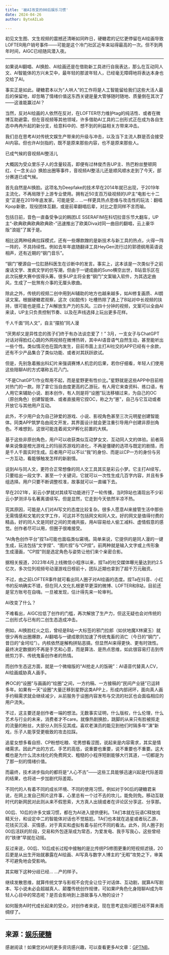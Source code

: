 ```yaml
---
title: '被AI改变的00后娱乐习惯'
date: 2024-04-26
author: ByteAILab

---
```


初见文生图、文生视频的震撼还清晰如同昨日，硬糖君的记忆更停留在AI绘画导致LOFTER用户销号事件——可能是这个冷门社区近年来站得最高的一次。但不到两年时间，AIGC已经随风潜入夜。

---


如果说AI翻唱、AI换脸、AI绘画还是在借助新工具进行自我表达，那么在互动同人文、AI智能体的方兴未艾中，最年轻的那波年轻人，已经毫无障碍地将表达本身也交给了AI。

事实正是如此。硬糖君本以为“人哄人”的工作将是人工智能留给我们这些大活人最后的保留地，却忽略了情绪价值这东西关键是量大管够随时随地、质量倒在其次了——这谁能赢过AI？

当然，反对AI绘画的人依然在反对，在LOFTER尽力维护tag的纯洁性、或者在微博互助避雷。但在音视频等其他领域，许多借助AI工具的二创形式正在成为各自生态中冉冉升起的新分支，给意料中的、想不到的利益相关方带来冲击。

我们总在思考AI对传统文娱生产带来的升级与冲击，以及当下主流人群是否会接受AI内容。但也许AI剑指的，既不是原来那些内容，也不是原来那些人。

已成气候的音视频AI整活儿

大概因为受众里乐子人的含量较高，即便有过林俊杰告UP主、热巴粉丝整顿网红、《一念关山》换脸出圈等事件，音视频AI整活儿还是顺风顺水走到了今天，部分赛道已成气候。

首先自然是AI换脸。这项名为Deepfake的技术早在2014年就已出现，于2019年主流化，不再局限于上游专业使用。拥有近50支百万级视频的UP主“电影七十二变”正是在2019年底发家。可能是受...
...一样更具热点思维与攻击性的玩法：翻唱Kpop新歌，现役团体互翻，或是前辈翻唱后辈，对比之意同样不言而喻。

包括日前，音色一直备受争议的韩团LE SSERAFIM在科切拉音乐节大翻车，UP主“-欧典欧典欧典欧典欧-”迅速推出了欧美Diva对同一曲目的翻唱，云上豪华版“浪姐”了属于是。

相比这两种经典拉踩模式，还有一些爆款蹭的是新技术与新工具的热点，火得一阵一阵的，不具持续性。例如去年年底随翻译工具HeyGen流行过的郭德纲用英语说相声，还有近期的“钢门音乐”。

“钢门”梗源自一位肛肠科医生在诊断中的发言。事实上，这本该是一次类似于之前废话文学、发疯文学的仿写潮，但由于一键成曲的Suno横空出世，B站音乐区在此次玩梗大赛中拔得头筹。很多UP主将全套“钢门”文案输入软件，为其选定曲风，生成了一批煞有介事的无厘头歌曲。

除此之外，传统的视频二创中用到AI辅助的地方也越来越多，如AI修复画质、AI朗读文案。根据硬糖君观察，这次《如懿传》吐槽热除了遇上了B站对中长视频的扶持，很可能也是搭上了AI解放生产力的东风。三四十分钟的视频，文案可以全由AI来读，UP主只负责控制节奏、以及在声线选择上玩出更多花样。

千人千面“同人文”，自主“摆拍”同人漫

“厌男却又是异性恋的孩子们终于有办法谈恋爱了！”
3月，一支女子与ChatGPT对话对得脸红心跳的外网视频在微博热转，其中AI语音语气自然生动，甚至能听出一些个性。类似情况也在国内发生，目前市面上主打AI社交的APP已经有十余款，还有不少产品集合了类似功能、或者对其跃跃欲试。

但是，先别急着搬出科幻片来强调赛博人机恋的后果，若你仔细看，年轻人们使用这些陪聊AI的方式堪称五花八门。

“不是ChatGPT/作业帮用不起，而是星野更有性价比。”星野就是这些APP中目前相对热门的一款。除了拿它当自由度更高的乙游玩，有人用它来查资料、练口语，有人用它来辅助小说、剧本创作，有人则是将“设圈”玩法移植过来，为自己的OC（原创角色）创建智能体、或者直接用它捏OC，称之为“崽”，自己与它互动或者开放它与其他用户互动。

此外，不少用户会为自己钟爱的游戏、小说、影视角色甚至三次元明星创建智能体。同类APP筑梦岛由阅文开发，其界面设计就会更注重引导用户创建非原创角色。不难想到，这很可能连着阅文IP孵化前置的大棋。

基于这些非原创角色，用户可以收获类似互动梦女文、互动同人文的体验。前者简单来说像是橙光游戏上的玛丽苏游戏的进化，不再是僵硬的选项与既定的剧情，而是千人千面实时生成。后者用户可以不以“我”的身份、而是以CP一方的身份与另一方互动，看能够触发怎样的新剧情。

说到AI与同人文，更符合正常想像的同人文工具其实是彩云小梦。它主打AI续写，只要给出一段文字、甚至一个关键词，它就可以一次性生成几百字内容，并且有多组选择。用户只要不断调整校准，故事就可以一直编下去。

早在2021年，彩云小梦就对其续写功能进行了一轮传播，当时B站也涌现出不少彩云小梦测评与名著离谱续写。但是显然，它走到今天依然半凉不热。

究其原因，可能是人们对AI写文的态度比较复杂。很多人愿意AI来接管生活中那些无需情感和文笔的文字工作，可这并不包括网文和同人文。好的网文是值得付费的精品，好的同人文是同好之间的灵魂共振，用AI容易给人偷工减料、虚情假意的感觉。创作者尽可以用，但圈子很难接受。

“AI角色创作平台”捏Ta可能也面临类似窘境。简单来说，它提供的是同人漫的一键生成，玩法包括“文字捏”、“图片捏”与“CP捏”。前两种就是输入文字或上传形象生成漫画，“CP捏”则是选定角色与姿势让他们来个亲密合影。

据相关报道，2023年4月上线微信小程序以来，捏Ta的社交媒体曝光量达到约2.5亿次，多次位列视频号动漫游戏日榜前十，团队近期也拿到了超千万元融资。

不过，由之前LOFTER事件就可看出同人圈子对AI绘画的态度。捏Ta在抖音、小红书的反响确实不错，但在同人文化扎根更早更深的微博、LOFTER和B站，目前还是官方账号在自嗨。一旦被发现，估计得先来一轮审判。

AI改变了什么？

不难看出，AIGC拉低了创作的门槛，再次解放了生产力，但这无疑也会对传统的二创形式与已有的二创生态造成冲击。

例如，AI换脸红火之后，曾经是B站一大标签的邪门拉郎（如伏地魔X林黛玉）就很少再有出圈爆款，AI翻唱与一键成歌则加速了传统鬼畜的消亡（今日的“钢门”，昔日的“金坷垃”）。内核依然是解构拼贴恶搞，但显然AI来得更快、更有时效性。最终决定数据的不再是手艺和心意，而是算法、是热点思维，如此很容易打击到传统剪刀手、传统鬼畜创作者的热情。

而创作生态这方面，就是一个微缩版的“AI抢走人的饭碗”：AI语音代替真人CV，AI绘画威胁真人画手。

养OC的“设圈”与画画的“绘圈”之间，一方约稿、一方接稿的“民间产业链”已运转多年。如果有一天“设圈”大量迁移到星野这类APP上，形成内部闭环，面向真人画手约稿需求就会继续减少，从前服务于设圈内容发布与交流的社区也会面临相应的用户流失。

不过，这主要还是创作者一端的想法。无数事实证明，什么版权，什么伦理，什么艺术与行业的未来，消费者才不care。就像热剧换脸，跳脚的从来只有脸被抠走的流量的粉丝，大部分人则乐见其成。喜欢老演员的能见到他们时隔多年“演”新戏，乐子人能享受更极致的攻击拉踩。

追星女想多看自担、CP粉想吃粮、宅男想看涩图，说起来是内容需求，其实是情绪需求。因此产出的方式、手艺的高低，说重要也重要，说不重要也不重要。这大概也是为什么流水线化的免费网文、粗糙的小程序短剧能够大行其道，一切都是为了那一刻的情绪价值。

而最终，技术进步指向的都将是“人心不古”——这些工具能够迅速兴起是代际差距的结果，也将进一步加剧代际差距。

不同代的人有着不同的成长环境、不同的使用习惯。例如对于90后的硬糖君来说，在网上发自己照片这件事，心里总有一个过不去的坎儿，能免则免。移动互联时代的新网民对此则从来不假思索，大方真人出镜或者在评论区分享这、分享那。

00后、10后的许多文娱习惯，都在为AI进入提供便利。TA们本就在玩语C释放戏精天分，和设定中二的智能体对话也不觉尴尬。TA们也本就在追星或者玩乙游，花钱买沉浸、买情感，对于真实和虚拟有着与前代不同的看法。此外，同人圈子到00后活跃的阶段，交易和外包逐渐成为常态，为爱发电、我手写我心，这些曾经的“铁律”早就在动摇。

反过来说，00后、10后成长过程中接触的是比传统PS修图更重的短视频滤镜，20后更是从出生开始就暴露在AI绘画、AI写真与数字人博主的“无暇”攻势之下，审美不可避免地会受影响。

其实眼下这种分歧已经...
...产的样子。

继续发散思维，就算传统文学与影视不会完全让位于对话体、互动剧，就算AI写剧本、写小说未必会超越真人、颠覆传统创作规律，可如果IP角色化身陪聊AI成为年轻人心目中的常态呢？是否会影响到上游故事与人物的设计？

如何服务AI时代成长起来的受众，对创作者来说，现在思考这些问题已经不算未雨绸缪了。

---

来源：[娱乐硬糖](https://mp.weixin.qq.com/s/VgIH_ls_tNVVXJ7hID47lg)
---
感谢阅读！如果您对AI的更多资讯感兴趣，可以查看更多AI文章：[GPTNB](https://gptnb.com)。